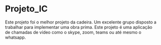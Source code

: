 # Projeto_IC
Este projeto foi o melhor projeto da cadeira. Um excelente grupo disposto a trabalhar para implementar uma obra prima. Este projeto é uma aplicação de chamadas de vídeo como o skype, zoom, teams ou até mesmo o whatsapp.
